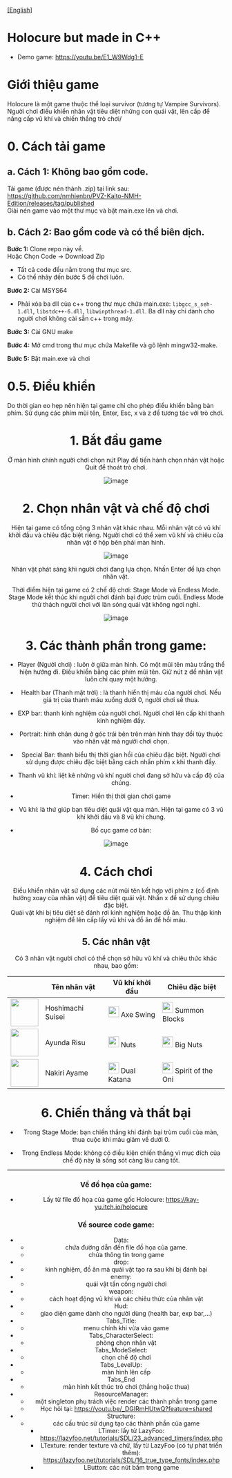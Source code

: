[[English]](README_en.md)

# Holocure but made in C++

- Demo game: https://youtu.be/E1_W9Wdg1-E

# Giới thiệu game

Holocure là một game thuộc thể loại survivor (tương tự Vampire Survivors). Người chơi điều khiển nhân vật tiêu diệt những con quái vật, lên cấp để nâng cấp vũ khí và chiến thắng trò chơi/

# 0. Cách tải game

## a. Cách 1: Không bao gồm code.

Tải game (được nén thành .zip) tại link
sau: https://github.com/nmhienbn/PVZ-Kaito-NMH-Edition/releases/tag/published<br/>
Giải nén game vào một thư mục và bật main.exe lên và chơi.<br/>

## b. Cách 2: Bao gồm code và có thể biên dịch.

**Bước 1:** Clone repo này về. <br/>
Hoặc Chọn Code -> Download Zip

- Tất cả code đều nằm trong thư mục src.<br/>
- Có thể nhảy đến bước 5 để chơi luôn.

**Bước 2:** Cài MSYS64

- Phải xóa ba dll của c++ trong thư mục chứa main.exe: `libgcc_s_seh-1.dll`, `libstdc++-6.dll`, `libwinpthread-1.dll`. Ba
  dll này chỉ dành cho người chơi không cài sẵn c++ trong máy.

**Bước 3:** Cài GNU make

**Bước 4:** Mở cmd trong thư mục chứa Makefile và gõ lệnh mingw32-make.

**Bước 5:** Bật main.exe và chơi

# 0.5. Điều khiển
Do thời gian eo hẹp nên hiện tại game chỉ cho phép điều khiển bằng bàn phím.
Sử dụng các phím mũi tên, Enter, Esc, x và z để tương tác với trò chơi.
<div style="text-align: center;">

# 1. Bắt đầu game

Ở màn hình chính người chơi chọn nút Play để tiến hành chọn nhân vật hoặc Quit để thoát trò chơi. 
<div style="text-align: center;">

![image](res/preview/MainMenu.png)

</div>

# 2. Chọn nhân vật và chế độ chơi

Hiện tại game có tổng cộng 3 nhân vật khác nhau. Mỗi nhân vật có vũ khí khởi đầu và chiêu đặc biệt riêng. Người chơi có thể xem vũ khí và chiêu của nhân vật ở hộp bên phải màn hình.
<div style="text-align: center;">

![image](res/preview/CharacterSelect.png)
</div>

Nhân vật phát sáng khi người chơi đang lựa chọn. Nhấn Enter để lựa chọn nhân vật.
<div style="text-align: center;">

Thời điểm hiện tại game có 2 chế độ chơi: Stage Mode và Endless Mode. Stage Mode kết thúc khi người chơi đánh bại được trùm cuối. Endless Mode thử thách người chơi với làn sóng quái vật không ngơi nghỉ.
<div style="text-align: center;">

![image](res/preview/ModeSelect.png)
</div>

# 3. Các thành phần trong game:

-    Player (Người chơi)
     : luôn ở giữa màn hình. Có một mũi tên màu trắng thể hiện hướng đi. Điều khiển bằng các phím mũi tên. Giữ nút z để nhân vật luôn chỉ quay một hướng.

-    Health bar (Thanh mặt trời) 
     : là thanh hiển thị máu của người chơi. Nếu giá trị của thanh máu xuống dưới 0, người chơi sẽ thua.

- EXP bar: thanh kinh nghiệm của người chơi. Người chơi lên cấp khi thanh kinh nghiệm đầy.
- Portrait: hình chân dung ở góc trái bên trên màn hình thay đổi tùy thuộc vào nhân vật mà người chơi chọn.
- Special Bar: thanh biểu thị thời gian hồi của chiêu đặc biệt. Người chơi sử dụng được chiêu đặc biệt bằng cách nhấn phím x khi thanh đầy.
- Thanh vũ khí: liệt kê những vũ khí người chơi đang sở hữu và cấp độ của chúng.
- Timer: Hiển thị thời gian chơi game

<div style="text-align: center;">

- Vũ khí: là thứ giúp bạn tiêu diệt quái vật qua màn. Hiện tại game có 3 vũ khí khởi đầu và 8 vũ khí chung.

<div style="text-align: center;">

- Bố cục game cơ bản:

<div style="text-align: center;">

![image](res/preview/PlayScreen.png)
</div>

# 4. Cách chơi

Điều khiển nhân vật sử dụng các nút mũi tên kết hợp với phím z (cố định hướng xoay của nhân vật) để tiêu diệt quái vật. Nhấn x để sử dụng chiêu đặc biệt. <br/>
Quái vật khi bị tiêu diệt sẽ đánh rơi kinh nghiệm hoặc đồ ăn. Thu thập kinh nghiệm để lên cấp lấy vũ khí và đồ ăn để hồi máu.

## 5. Các nhân vật

Có 3 nhân vật người chơi có thể chọn sở hữu vũ khí và chiêu thức khác nhau, bao gồm:

|                                                                             | Tên nhân vật	     | Vũ khí khởi đầu   | Chiêu đặc biệt                                                                          |
|-----------------------------------------------------------------------------|--------------|---------------------------------------|----------------------------------------------------------|
| <img src="res/gfx/character_sprites/spr_Suisei_idle/spr_Suisei_idle_0.png" width=64>  | Hoshimachi Suisei	  |<img src="res/gfx/spr_SuiseiWeapon.png" width=25> Axe Swing|<img src="res/gfx/spr_SuiseiSpecial.png" width=25> Summon Blocks|
| <img src="res/gfx/character_sprites/spr_Risu_idle/spr_Risu_idle_0.png" width=64>    | Ayunda Risu	   | <img src="res/gfx/spr_RisuWeapon.png" width=25> Nuts|<img src="res/gfx/spr_RisuSpecial.png" width=25> Big Nuts|
| <img src="res/gfx/character_sprites/spr_Ayame_idle/spr_Ayame_idle_0.png" width=64>       | Nakiri Ayame	    | <img src="res/gfx/spr_AyameWeapon.png" width=25> Dual Katana|<img src="res/gfx/spr_AyameSpecial.png" width=25> Spirit of the Oni|

# 6. Chiến thắng và thất bại
- Trong Stage Mode: bạn chiến thắng khi đánh bại trùm cuối của màn, thua cuộc khi máu giảm về dưới 0.

<div style="text-align: center;">

- Trong Endless Mode: không có điều kiện chiến thắng vì mục đích của chế độ này là sống sót càng lâu càng tốt.
</div>

---

### Về đồ họa của game:

- Lấy từ file đồ họa của game gốc Holocure: https://kay-yu.itch.io/holocure

### Về source code game:

- Data:
  * chứa đường dẫn đến file đồ họa của game.
  * chứa thông tin trong game
- drop:
  * kinh nghiệm, đồ ăn mà quái vật tạo ra sau khi bị đánh bại
- enemy:
  * quái vật tấn công người chơi
- weapon:
  * cách hoạt động vũ khí và các chiêu thức của nhân vật
- Hud:
  * giao diện game dành cho người dùng (health bar, exp bar,...)
- Tabs_Title:
  * menu chính khi vừa vào game
- Tabs_CharacterSelect:
  * phòng chọn nhân vật
- Tabs_ModeSelect:
  * chọn chế độ chơi
- Tabs_LevelUp:
  * màn hình lên cấp
- Tabs_End
  * màn hình kết thúc trò chơi (thắng hoặc thua)
- ResourceManager:
  * một singleton phụ trách việc render các thành phần trong game
  * Học hỏi tại: https://youtu.be/_DGIRmHUtwQ?feature=shared
- Structure:
  * các cấu trúc sử dụng tạo các thành phần của game
    * LTimer: lấy từ LazyFoo: https://lazyfoo.net/tutorials/SDL/23_advanced_timers/index.php
    * LTexture: render texture và chữ, lấy từ LazyFoo (có tự phát triển thêm): https://lazyfoo.net/tutorials/SDL/16_true_type_fonts/index.php
    * LButton: các nút bấm trong game
